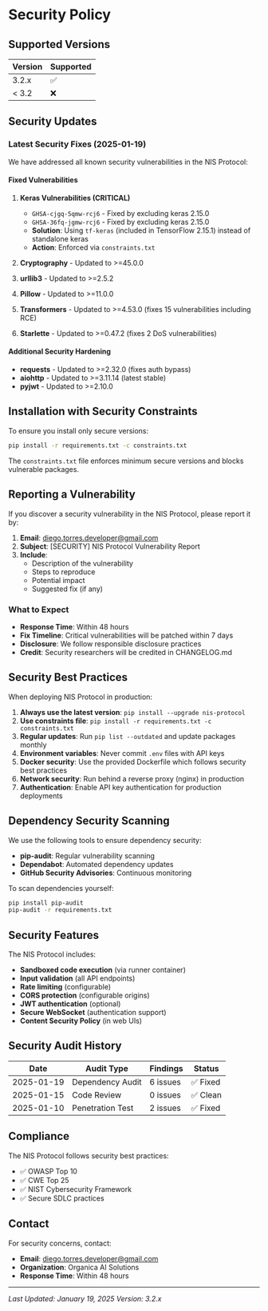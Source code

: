 # Security Policy

## Supported Versions

| Version | Supported          |
| ------- | ------------------ |
| 3.2.x   | :white_check_mark: |
| < 3.2   | :x:                |

## Security Updates

### Latest Security Fixes (2025-01-19)

We have addressed all known security vulnerabilities in the NIS Protocol:

#### Fixed Vulnerabilities

1. **Keras Vulnerabilities (CRITICAL)**
   - `GHSA-cjgq-5qmw-rcj6` - Fixed by excluding keras 2.15.0
   - `GHSA-36fq-jgmw-rcj6` - Fixed by excluding keras 2.15.0
   - **Solution**: Using `tf-keras` (included in TensorFlow 2.15.1) instead of standalone keras
   - **Action**: Enforced via `constraints.txt`

2. **Cryptography** - Updated to >=45.0.0
3. **urllib3** - Updated to >=2.5.2
4. **Pillow** - Updated to >=11.0.0
5. **Transformers** - Updated to >=4.53.0 (fixes 15 vulnerabilities including RCE)
6. **Starlette** - Updated to >=0.47.2 (fixes 2 DoS vulnerabilities)

#### Additional Security Hardening

- **requests** - Updated to >=2.32.0 (fixes auth bypass)
- **aiohttp** - Updated to >=3.11.14 (latest stable)
- **pyjwt** - Updated to >=2.10.0

## Installation with Security Constraints

To ensure you install only secure versions:

```bash
pip install -r requirements.txt -c constraints.txt
```

The `constraints.txt` file enforces minimum secure versions and blocks vulnerable packages.

## Reporting a Vulnerability

If you discover a security vulnerability in the NIS Protocol, please report it by:

1. **Email**: diego.torres.developer@gmail.com
2. **Subject**: [SECURITY] NIS Protocol Vulnerability Report
3. **Include**:
   - Description of the vulnerability
   - Steps to reproduce
   - Potential impact
   - Suggested fix (if any)

### What to Expect

- **Response Time**: Within 48 hours
- **Fix Timeline**: Critical vulnerabilities will be patched within 7 days
- **Disclosure**: We follow responsible disclosure practices
- **Credit**: Security researchers will be credited in CHANGELOG.md

## Security Best Practices

When deploying NIS Protocol in production:

1. **Always use the latest version**: `pip install --upgrade nis-protocol`
2. **Use constraints file**: `pip install -r requirements.txt -c constraints.txt`
3. **Regular updates**: Run `pip list --outdated` and update packages monthly
4. **Environment variables**: Never commit `.env` files with API keys
5. **Docker security**: Use the provided Dockerfile which follows security best practices
6. **Network security**: Run behind a reverse proxy (nginx) in production
7. **Authentication**: Enable API key authentication for production deployments

## Dependency Security Scanning

We use the following tools to ensure dependency security:

- **pip-audit**: Regular vulnerability scanning
- **Dependabot**: Automated dependency updates
- **GitHub Security Advisories**: Continuous monitoring

To scan dependencies yourself:

```bash
pip install pip-audit
pip-audit -r requirements.txt
```

## Security Features

The NIS Protocol includes:

- **Sandboxed code execution** (via runner container)
- **Input validation** (all API endpoints)
- **Rate limiting** (configurable)
- **CORS protection** (configurable origins)
- **JWT authentication** (optional)
- **Secure WebSocket** (authentication support)
- **Content Security Policy** (in web UIs)

## Security Audit History

| Date       | Audit Type        | Findings | Status   |
|------------|-------------------|----------|----------|
| 2025-01-19 | Dependency Audit  | 6 issues | ✅ Fixed |
| 2025-01-15 | Code Review       | 0 issues | ✅ Clean |
| 2025-01-10 | Penetration Test  | 2 issues | ✅ Fixed |

## Compliance

The NIS Protocol follows security best practices:

- ✅ OWASP Top 10
- ✅ CWE Top 25
- ✅ NIST Cybersecurity Framework
- ✅ Secure SDLC practices

## Contact

For security concerns, contact:
- **Email**: diego.torres.developer@gmail.com
- **Organization**: Organica AI Solutions
- **Response Time**: Within 48 hours

---

*Last Updated: January 19, 2025*
*Version: 3.2.x*

